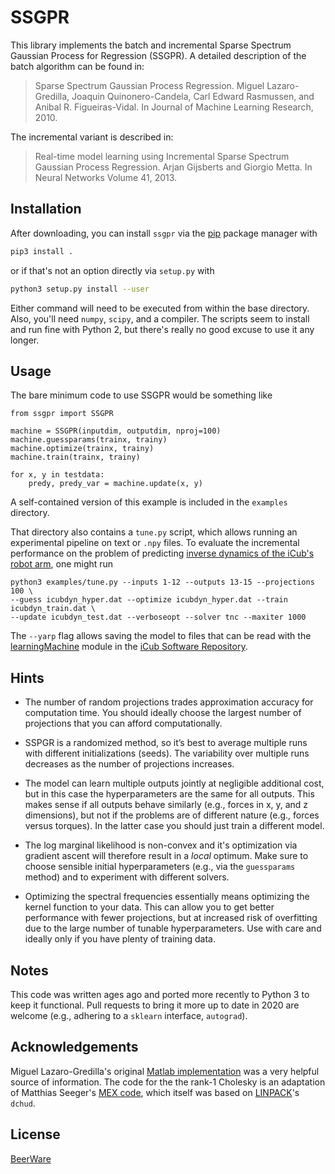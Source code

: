 # SSGPR

This library implements the batch and incremental Sparse Spectrum Gaussian 
Process for Regression (SSGPR). A detailed description of the batch algorithm can be 
found in:

> Sparse Spectrum Gaussian Process Regression. 
  Miguel Lazaro-Gredilla, Joaquin Quinonero-Candela, Carl Edward Rasmussen, 
  and Anibal R. Figueiras-Vidal. 
  In Journal of Machine Learning Research, 2010.

The incremental variant is described in:

> Real-time model learning using Incremental Sparse Spectrum Gaussian Process 
  Regression.
  Arjan Gijsberts and Giorgio Metta.
  In Neural Networks Volume 41, 2013.


## Installation

After downloading, you can install `ssgpr` via the [pip](https://pip.pypa.io/en/stable/) package manager with

```bash
pip3 install .
```

or if that's not an option directly via `setup.py` with

```bash
python3 setup.py install --user
```
Either command will need to be executed from within the base directory. Also, you'll need `numpy`, `scipy`, and a compiler. The scripts seem to install and run fine with Python 2, but there's really no good excuse to use it any longer.

## Usage

The bare minimum code to use SSGPR would be something like 
```
from ssgpr import SSGPR

machine = SSGPR(inputdim, outputdim, nproj=100)
machine.guessparams(trainx, trainy)
machine.optimize(trainx, trainy)
machine.train(trainx, trainy)

for x, y in testdata:
    predy, predy_var = machine.update(x, y)
```
A self-contained version of this example is included in the `examples` directory.

That directory also contains a `tune.py` script, which allows running an experimental pipeline on text or `.npy` files. To evaluate the incremental performance on the problem of predicting [inverse dynamics of the iCub's robot arm](https://github.com/robotology/icub-main/blob/master/src/modules/learningMachine/exampledata/icubdyn.tgz), one might run
```
python3 examples/tune.py --inputs 1-12 --outputs 13-15 --projections 100 \
--guess icubdyn_hyper.dat --optimize icubdyn_hyper.dat --train icubdyn_train.dat \
--update icubdyn_test.dat --verboseopt --solver tnc --maxiter 1000
```
The `--yarp` flag allows saving the model to files that can be read with the [learningMachine](https://github.com/robotology/icub-main/tree/master/src/modules/learningMachine) module in the [iCub Software Repository](https://github.com/robotology/icub-main).

## Hints

* The number of random projections trades approximation accuracy for computation time. You should ideally choose the largest number of projections that you can afford computationally.

* SSPGR is a randomized method, so it’s best to average multiple runs with different initializations (seeds). The variability over multiple runs decreases as the number of projections increases.

* The model can learn multiple outputs jointly at negligible additional cost, but in this case the hyperparameters are the same for all outputs. This makes sense if all outputs behave similarly (e.g., forces in x, y, and z dimensions), but not if the problems are of different nature (e.g., forces versus torques). In the latter case you should just train a different model.

* The log marginal likelihood is non-convex and it's optimization via gradient ascent will therefore result in a *local* optimum. Make sure to choose sensible initial hyperparameters (e.g., via the `guessparams` method) and to experiment with different solvers.

* Optimizing the spectral frequencies essentially means optimizing the kernel function to your data. This can allow you to get better performance with fewer projections, but at increased risk of overfitting due to the large number of tunable hyperparameters. Use with care and ideally only if you have plenty of training data.


## Notes
This code was written ages ago and ported more recently to Python 3 to keep it functional. Pull requests to bring it more up to date in 2020 are welcome (e.g., adhering to a `sklearn` interface, `autograd`).

## Acknowledgements
Miguel Lazaro-Gredilla's original [Matlab implementation](http://www.tsc.uc3m.es/~miguel/downloads.php) was a very helpful source of information. The code for the the rank-1 Cholesky is an adaptation of Matthias Seeger's [MEX code](https://github.com/mseeger/chollrup/), which itself was based on [LINPACK](https://www.netlib.org/linpack/)'s `dchud`.

## License
[BeerWare](https://spdx.org/licenses/Beerware.html)
